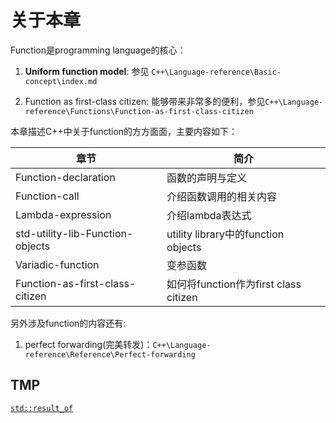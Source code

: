 # 关于本章

Function是programming language的核心：

1) **Uniform function model**: 参见 `C++\Language-reference\Basic-concept\index.md`

2) Function as first-class citizen: 能够带来非常多的便利，参见`C++\Language-reference\Functions\Function-as-first-class-citizen`



本章描述C++中关于function的方方面面，主要内容如下：

| 章节                             | 简介                                  |
| -------------------------------- | ------------------------------------- |
| Function-declaration             | 函数的声明与定义                      |
| Function-call                    | 介绍函数调用的相关内容                |
| Lambda-expression                | 介绍lambda表达式                      |
| std-utility-lib-Function-objects | utility library中的function objects   |
| Variadic-function                | 变参函数                              |
| Function-as-first-class-citizen  | 如何将function作为first class citizen |

另外涉及function的内容还有:

1) perfect forwarding(完美转发)：`C++\Language-reference\Reference\Perfect-forwarding`



## TMP

[`std::result_of`](https://en.cppreference.com/w/cpp/types/result_of) 